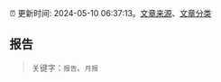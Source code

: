 :alarm_clock: 更新时间: 2024-05-10 06:37:13。[文章来源](/README.md)、[文章分类](/TAGS.md)

## 报告


> 关键字：`报告`、`月报`



